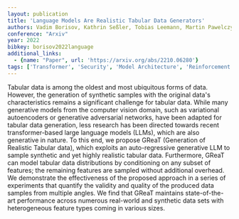 ```yaml
---
layout: publication
title: 'Language Models Are Realistic Tabular Data Generators'
authors: Vadim Borisov, Kathrin Seßler, Tobias Leemann, Martin Pawelczyk, Gjergji Kasneci
conference: "Arxiv"
year: 2022
bibkey: borisov2022language
additional_links:
  - {name: "Paper", url: 'https://arxiv.org/abs/2210.06280'}
tags: ['Transformer', 'Security', 'Model Architecture', 'Reinforcement Learning', 'Pretraining Methods']
---
```

Tabular data is among the oldest and most ubiquitous forms of data. However,
the generation of synthetic samples with the original data's characteristics
remains a significant challenge for tabular data. While many generative models
from the computer vision domain, such as variational autoencoders or generative
adversarial networks, have been adapted for tabular data generation, less
research has been directed towards recent transformer-based large language
models (LLMs), which are also generative in nature. To this end, we propose
GReaT (Generation of Realistic Tabular data), which exploits an auto-regressive
generative LLM to sample synthetic and yet highly realistic tabular data.
Furthermore, GReaT can model tabular data distributions by conditioning on any
subset of features; the remaining features are sampled without additional
overhead. We demonstrate the effectiveness of the proposed approach in a series
of experiments that quantify the validity and quality of the produced data
samples from multiple angles. We find that GReaT maintains state-of-the-art
performance across numerous real-world and synthetic data sets with
heterogeneous feature types coming in various sizes.

